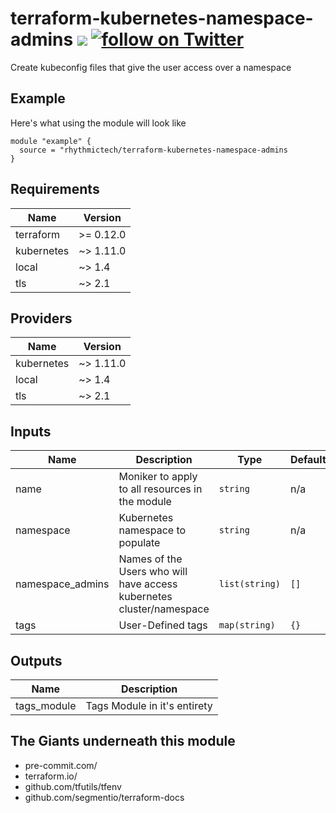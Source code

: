# terraform-kubernetes-namespace-admins [![](https://github.com/rhythmictech/terraform-kubernetes-namespace-admins/workflows/pre-commit-check/badge.svg)](https://github.com/rhythmictech/terraform-kubernetes-namespace-admins/actions) <a href="https://twitter.com/intent/follow?screen_name=RhythmicTech"><img src="https://img.shields.io/twitter/follow/RhythmicTech?style=social&logo=RhythmicTech" alt="follow on Twitter"></a>
Create kubeconfig files that give the user access over a namespace

## Example
Here's what using the module will look like
```
module "example" {
  source = "rhythmictech/terraform-kubernetes-namespace-admins
}
```

<!-- BEGINNING OF PRE-COMMIT-TERRAFORM DOCS HOOK -->
## Requirements

| Name | Version |
|------|---------|
| terraform | >= 0.12.0 |
| kubernetes | ~> 1.11.0 |
| local | ~> 1.4 |
| tls | ~> 2.1 |

## Providers

| Name | Version |
|------|---------|
| kubernetes | ~> 1.11.0 |
| local | ~> 1.4 |
| tls | ~> 2.1 |

## Inputs

| Name | Description | Type | Default | Required |
|------|-------------|------|---------|:--------:|
| name | Moniker to apply to all resources in the module | `string` | n/a | yes |
| namespace | Kubernetes namespace to populate | `string` | n/a | yes |
| namespace\_admins | Names of the Users who will have access kubernetes cluster/namespace | `list(string)` | `[]` | no |
| tags | User-Defined tags | `map(string)` | `{}` | no |

## Outputs

| Name | Description |
|------|-------------|
| tags\_module | Tags Module in it's entirety |

<!-- END OF PRE-COMMIT-TERRAFORM DOCS HOOK -->

## The Giants underneath this module
- pre-commit.com/
- terraform.io/
- github.com/tfutils/tfenv
- github.com/segmentio/terraform-docs
